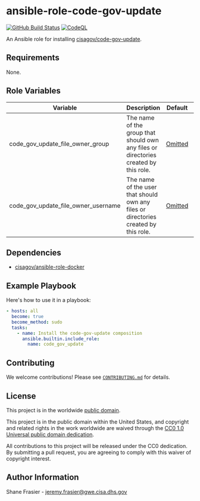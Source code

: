 # ansible-role-code-gov-update #

[![GitHub Build Status](https://github.com/cisagov/ansible-role-code-gov-update/workflows/build/badge.svg)](https://github.com/cisagov/ansible-role-code-gov-update/actions)
[![CodeQL](https://github.com/cisagov/ansible-role-code-gov-update/workflows/CodeQL/badge.svg)](https://github.com/cisagov/ansible-role-code-gov-update/actions/workflows/codeql-analysis.yml)

An Ansible role for installing
[cisagov/code-gov-update](https://github.com/cisagov/code-gov-update).

## Requirements ##

None.

## Role Variables ##

| Variable | Description | Default | Required |
|----------|-------------|---------|----------|
| code_gov_update_file_owner_group | The name of the group that should own any files or directories created by this role. | [Omitted](https://docs.ansible.com/ansible/latest/user_guide/playbooks_filters.html#making-variables-optional) | No |
| code_gov_update_file_owner_username | The name of the user that should own any files or directories created by this role. | [Omitted](https://docs.ansible.com/ansible/latest/user_guide/playbooks_filters.html#making-variables-optional) | No |

## Dependencies ##

- [cisagov/ansible-role-docker](https://github.com/cisagov/ansible-role-docker)

## Example Playbook ##

Here's how to use it in a playbook:

```yaml
- hosts: all
  become: true
  become_method: sudo
  tasks:
    - name: Install the code-gov-update composition
      ansible.builtin.include_role:
        name: code_gov_update
```

## Contributing ##

We welcome contributions!  Please see [`CONTRIBUTING.md`](CONTRIBUTING.md) for
details.

## License ##

This project is in the worldwide [public domain](LICENSE).

This project is in the public domain within the United States, and
copyright and related rights in the work worldwide are waived through
the [CC0 1.0 Universal public domain
dedication](https://creativecommons.org/publicdomain/zero/1.0/).

All contributions to this project will be released under the CC0
dedication. By submitting a pull request, you are agreeing to comply
with this waiver of copyright interest.

## Author Information ##

Shane Frasier - <jeremy.frasier@gwe.cisa.dhs.gov>
